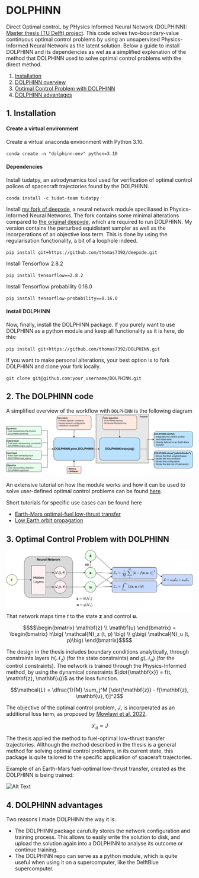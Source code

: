 # DOLPHINN

Direct Optimal controL by PHysics Informed Neural Network (DOLPHINN): [Master thesis (TU Delft) project](https://repository.tudelft.nl/islandora/object/uuid%3Abef00e5f-cab2-41e9-af8d-747d1e9284ea?collection=education). This code solves two-boundary-value continuous optimal control problems by using an unsupervised Physics-Informed Neural Network as the latent solution. Below a guide to install DOLPHINN and its dependencies as wel as a simplified explenation of the method that DOLPHINN used to solve optimal control problems with the direct method.

1. [Installation](#installation)
2. [DOLPHINN overview](#design)
2. [Optimal Control Problem with DOLPHINN](#ocp)
3. [DOLPHINN advantages](#advantages)

## 1. Installation <a name="installation"></a>

#### Create a virtual environment
Create a virtual anaconda environment with Python 3.10.

`conda create -n "dolphinn-env" python=3.10`

#### Dependencies
Install tudatpy, an astrodynamics tool used for verification of optimal control polices of spacecraft trajectories found by the DOLPHINN.

`conda install -c tudat-team tudatpy`

Install [my fork of deepxde](https://github.com/thomas7392/deepxde), a neural network module speciliased in Physics-Informed Neural Networks. The fork contains some minimal alterations compared to [the original deepxde](https://github.com/lululxvi/deepxde), which are required to run DOLPHINN. My version contains the perturbed equidistant sampler as well as the incorperations of an objective loss term. This is done by using the regularisation functionality, a bit of a loophole indeed.

`pip install git+https://github.com/thomas7392/deepxde.git`


Install Tensorflow 2.8.2

`pip install tensorflow==2.8.2`

Install Tensorflow probability 0.16.0

`pip install tensorflow-probability==0.16.0`


#### Install DOLPHINN
Now, finally, install the DOLPHINN package. If you purely want to use DOLPHINN as a python module and keep all functionality as it is here, do this:

`pip install git+https://github.com/thomas7392/DOLPHINN.git`

If you want to make personal alterations, your best option is to fork DOLPHINN and clone your fork locally.

`git clone git@github.com:your_username/DOLPHINN.git`

## 2. The DOLPHINN code <a name="design"></a>

A simplified overview of the workflow with `DOLPHINN` is the following diagram
![Alt Text](Images/DOLPHINN_overview.png)

An extensive tutorial on how the module works and how it can be used to solve user-defined optimal control problems can be found [here](tutorials/earth_mars_low_thrust_transfer.ipynb).

Short tutorials for specific use cases can be found here

- [Earth-Mars optimal-fuel low-thrust transfer](tutorials/earth_mars_low_thrust_transfer_short.ipynb)
- [Low Earth orbit propagation](tutorials/earth_circular_orbit_integration_short.ipynb)

## 3. Optimal Control Problem with DOLPHINN <a name="ocp"></a>

![alt text](https://github.com/thomas7392/DOLPHINN/blob/main/Images/method_overview.png?raw=true)
That network maps time $t$ to the state $\mathbf{z}$ and control $\mathbf{u}$.

```math
$$\begin{bmatrix} \mathbf{z} \\ \mathbf{u} \end{bmatrix} = \begin{bmatrix} h\big( \mathcal{N}_z (t, p) \big) \\  g\big( \mathcal{N}_u (t, p)\big) \end{bmatrix}$$
```

The design in the thesis includes boundary conditions analytically, through constraints layers $h(\mathcal{N}_z)$ (for the state constraints) and $g(\mathcal{N}_u)$ (for the control constraints). The network is trained through the Physics-Informed method, by using the dynamical constraints $\dot{\mathbf{x}} = f(t, \mathbf{z}, \mathbf{u})$ as the loss function.

$$\mathcal{L} = \dfrac{1}{M} \sum_j^M [\dot{\mathbf{z}} - f(\mathbf{z}, \mathbf{u}, t)]^2$$

The objective of the optimal control problem, $J$, is incorperated as an additional loss term, as proposed by [Mowlawi et al. 2022](https://www.sciencedirect.com/science/article/abs/pii/S002199912200794X).

$$\mathcal{L}_o = J$$

The thesis applied the method to fuel-optimal low-thrust transfer trajectories. Allthough the method described in the thesis is a general method for solving optimal control problems, in its current state, this package is quite tailored to the specific application of spaceraft trajectories.

Example of an Earth-Mars fuel-optimal low-thrust transfer, created as the DOLPHINN is being trained:

![Alt Text](Images/animation.gif)

## 4. DOLPHINN advantages <a name="advantages"></a>

Two reasons I made DOLPHINN the way it is:
* The DOLPHINN package carufully stores the network configuration and training process. This allows to easily write the solution to disk, and upload the solution again into a DOLPHINN to analyse its outcome or continue training.
* The DOLPHINN repo can serve as a python module, which is quite useful when using it on a supercomputer, like the DelftBlue supercomputer.



